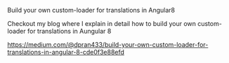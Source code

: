Build your own custom-loader for translations in Angular8

Checkout my blog where I explain in detail how to build your own custom-loader for translations in Aungular 8

https://medium.com/@dpran433/build-your-own-custom-loader-for-translations-in-angular-8-cde0f3e88efd

